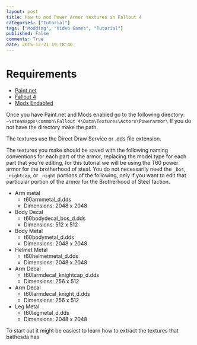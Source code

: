 ```yaml
---
layout: post
title: How to mod Power Armor textures in Fallout 4
categories: ["tutorial"]
tags: ["Modding", "Video Games", "Tutorial"]
published: False
comments: True
date: 2015-12-21 19:18:40
---
```

# Requirements
 * [Paint.net](http://www.getpaint.net/download.html)
 * [Fallout 4](http://store.steampowered.com/agecheck/app/377160/)
 * [Mods Endabled](http://codingwiththeflow.com/tips/2015/12/17/enabling-fallout-4-mods.html)

Once you have Paint.net and Mods enabled go to the following directory:
`~\steamapps\common\Fallout 4\Data\Textures\Actors\Powerarmor\`
If you do not have the directory make the path.

The textures use the Direct Draw Service or .dds file extension.

The textures you make should be saved with the following naming conventions for each part of the armor, replacing the model type for each part that you're editing, for this tutorial we will be using the T60 power armor for the brotherhood of steal. You do not necessarily need the `_bos`, `_nightcap`, or `_night` portions of the following, only if you want to edit that particular portion of the armor for the Brotherhood of Steel faction. 

 * Arm metal
 	* t60armmetal_d.dds
 	* Dimensions: 2048 x 2048
 * Body Decal
 	* t60bodydecal_bos_d.dds
 	* Dimensions: 512 x 512
 * Body Metal
	* t60bodymetal_d.dds
	* Dimensions: 2048 x 2048
 * Helmet Metal
	* t60helmetmetal_d.dds
	* Dimensions: 2048 x 2048
 *	Arm Decal
	* t60larmdecal_knightcap_d.dds
	* Dimensions: 256 x 512
 *	Arm Decal
	* t60larmdecal_knight_d.dds
	* Dimensions: 256 x 512
 *	Leg Metal
	* t60legmetal_d.dds
	* Dimensions: 2048 x 2048

To start out it might be easiest to learn how to extract the textures that bathesda has